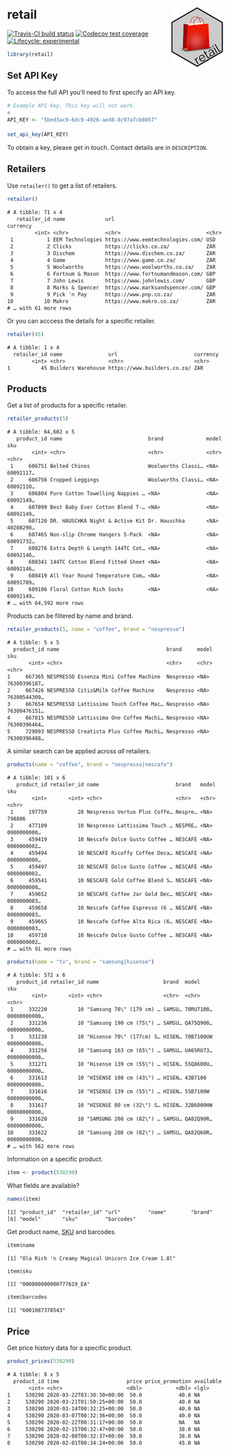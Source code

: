 
<!-- README.md is generated from README.Rmd. Please edit that file -->

# retail <img src="man/figures/retail-hex.png" align="right" alt="" width="120" />

[![Travis-CI build
status](https://travis-ci.org/datawookie/retail.svg?branch=master)](https://travis-ci.org/datawookie/retail)
[![Codecov test
coverage](https://img.shields.io/codecov/c/github/datawookie/retail.svg)](https://codecov.io/github/datawookie/retail)
[![Lifecycle:
experimental](https://img.shields.io/badge/lifecycle-experimental-orange.svg)](https://www.tidyverse.org/lifecycle/#experimental)

``` r
library(retail)
```

## Set API Key

To access the full API you’ll need to first specify an API key.

``` r
# Example API key. This key will not work.
#
API_KEY <- "5bed3ac9-6dc9-4926-aed8-8c97a7cb8057"

set_api_key(API_KEY)
```

To obtain a key, please get in touch. Contact details are in
`DESCRIPTION`.

## Retailers

Use `retailer()` to get a list of retailers.

``` r
retailer()
```

    # A tibble: 71 x 4
       retailer_id name             url                              currency
             <int> <chr>            <chr>                            <chr>   
     1           1 EEM Technologies https://www.eemtechnologies.com/ USD     
     2           2 Clicks           https://clicks.co.za/            ZAR     
     3           3 Dischem          https://www.dischem.co.za/       ZAR     
     4           4 Game             https://www.game.co.za/          ZAR     
     5           5 Woolworths       https://www.woolworths.co.za/    ZAR     
     6           6 Fortnum & Mason  https://www.fortnumandmason.com/ GBP     
     7           7 John Lewis       https://www.johnlewis.com/       GBP     
     8           8 Marks & Spencer  https://www.marksandspencer.com/ GBP     
     9           9 Pick 'n Pay      https://www.pnp.co.za/           ZAR     
    10          10 Makro            https://www.makro.co.za/         ZAR     
    # … with 61 more rows

Or you can acccess the details for a specific retailer.

``` r
retailer(45)
```

``` 
# A tibble: 1 x 4
  retailer_id name               url                         currency
        <int> <chr>              <chr>                       <chr>   
1          45 Builders Warehouse https://www.builders.co.za/ ZAR     
```

## Products

Get a list of products for a specific retailer.

``` r
retailer_products(5)
```

    # A tibble: 64,602 x 5
       product_id name                            brand              model sku      
            <int> <chr>                           <chr>              <chr> <chr>    
     1     606751 Belted Chinos                   Woolworths Classi… <NA>  60092117…
     2     606756 Cropped Leggings                Woolworths Classi… <NA>  60092110…
     3     606804 Pure Cotton Towelling Nappies … <NA>               <NA>  60092149…
     4     607099 Best Baby Ever Cotton Blend T-… <NA>               <NA>  60092149…
     5     607120 DR. HAUSCHKA Night & Active Kit Dr. Hauschka       <NA>  40208290…
     6     607465 Non-slip Chrome Hangers 5-Pack  <NA>               <NA>  60091732…
     7     608276 Extra Depth & Length 144TC Cot… <NA>               <NA>  60092146…
     8     608341 144TC Cotton Blend Fitted Sheet <NA>               <NA>  60092146…
     9     608419 All Year Round Temperature Com… <NA>               <NA>  60091789…
    10     609106 Floral Cotton Rich Socks        <NA>               <NA>  60092149…
    # … with 64,592 more rows

Products can be filtered by name and brand.

``` r
retailer_products(5, name = "coffee", brand = "nespresso")
```

    # A tibble: 5 x 5
      product_id name                                   brand     model sku         
           <int> <chr>                                  <chr>     <chr> <chr>       
    1     667365 NESPRESSO Essenza Mini Coffee Machine  Nespresso <NA>  76300396187…
    2     667426 NESPRESSO Citiz&Milk Coffee Machine    Nespresso <NA>  76300544309…
    3     667654 NESPRESSO Lattissima Touch Coffee Mac… Nespresso <NA>  76300476151…
    4     667815 NESPRESSO Lattissima One Coffee Machi… Nespresso <NA>  76300396464…
    5     729093 NESPRESSO Creatista Plus Coffee Machi… Nespresso <NA>  76300396488…

A similar search can be applied across *all* retailers.

``` r
products(name = "coffee", brand = "nespresso|nescafe")
```

    # A tibble: 101 x 6
       product_id retailer_id name                         brand   model sku        
            <int>       <int> <chr>                        <chr>   <chr> <chr>      
     1     197759          28 Nespresso Vertuo Plus Coffe… Nespre… <NA>  798806     
     2     477109          10 Nespresso Lattissima Touch … NESPRE… <NA>  0000000000…
     3     459419          10 Nescafe Dolce Gusto Coffee … NESCAFE <NA>  0000000002…
     4     459494          10 NESCAFE Ricoffy Coffee Deca… NESCAFE <NA>  0000000000…
     5     459497          10 NESCAFE Dolce Gusto Coffee … NESCAFE <NA>  0000000002…
     6     459541          10 NESCAFE Gold Coffee Blend S… NESCAFE <NA>  0000000000…
     7     459652          10 NESCAFE Coffee Jar Gold Dec… NESCAFE <NA>  0000000003…
     8     459658          10 Nescafe Coffee Espresso (6 … NESCAFE <NA>  0000000003…
     9     459665          10 Nescafe Coffee Alta Rica (6… NESCAFE <NA>  0000000003…
    10     459710          10 Nescafe Dolce Gusto Coffee … NESCAFE <NA>  0000000002…
    # … with 91 more rows

``` r
products(name = "tv", brand = "samsung|hisense")
```

    # A tibble: 572 x 6
       product_id retailer_id name                     brand  model     sku         
            <int>       <int> <chr>                    <chr>  <chr>     <chr>       
     1     332220          10 "Samsung 70\" (179 cm) … SAMSU… 70RU7100… 00000000000…
     2     331236          10 "Samsung 190 cm (75\") … SAMSU… QA75Q900… 00000000000…
     3     331238          10 "Hisense 70\" (177cm) S… HISEN… 70B7100UW 00000000000…
     4     331256          10 "Samsung 163 cm (65\") … SAMSU… UA65RU73… 00000000000…
     5     331271          10 "Hisense 139 cm (55\") … HISEN… 55Q8600U… 00000000000…
     6     331613          10 "HISENSE 108 cm (43\") … HISEN… 43B7100   00000000000…
     7     331616          10 "HISENSE 139 cm (55\") … HISEN… 55B7100W  00000000000…
     8     331617          10 "HISENSE 80 cm (32\") S… HISEN… 32B6000HW 00000000000…
     9     331620          10 "SAMSUNG 208 cm (82\") … SAMSU… QA82Q90R… 00000000000…
    10     331622          10 "Samsung 208 cm (82\") … SAMSU… QA82Q60R… 00000000000…
    # … with 562 more rows

Information on a specific product.

``` r
item <- product(530290)
```

What fields are available?

``` r
names(item)
```

``` 
[1] "product_id"  "retailer_id" "url"         "name"        "brand"      
[6] "model"       "sku"         "barcodes"   
```

Get product name,
[SKU](https://en.wikipedia.org/wiki/Stock_keeping_unit) and barcodes.

``` r
item$name
```

    [1] "Ola Rich 'n Creamy Magical Unicorn Ice Cream 1.8l"

``` r
item$sku
```

    [1] "000000000000777619_EA"

``` r
item$barcodes
```

    [1] "6001087378543"

## Price

Get price history data for a specific product.

``` r
product_prices(530290)
```

``` 
# A tibble: 8 x 5
  product_id time                      price price_promotion available
       <int> <chr>                     <dbl>           <dbl> <lgl>    
1     530290 2020-03-22T03:38:30+00:00  50.0            40.0 NA       
2     530290 2020-03-21T01:50:25+00:00  50.0            40.0 NA       
3     530290 2020-03-14T00:32:25+00:00  50.0            40.0 NA       
4     530290 2020-03-07T00:32:36+00:00  50.0            40.0 NA       
5     530290 2020-02-22T00:31:17+00:00  50.0            NA   NA       
6     530290 2020-02-15T00:32:47+00:00  50.0            38.0 NA       
7     530290 2020-02-08T00:32:37+00:00  50.0            38.0 NA       
8     530290 2020-02-01T00:34:24+00:00  50.0            45.0 NA       
```
